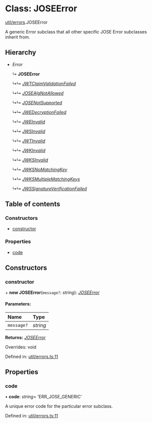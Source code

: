 # Class: JOSEError

[util/errors](../modules/util_errors.md).JOSEError

A generic Error subclass that all other specific
JOSE Error subclasses inherit from.

## Hierarchy

* *Error*

  ↳ **JOSEError**

  ↳↳ [*JWTClaimValidationFailed*](util_errors.jwtclaimvalidationfailed.md)

  ↳↳ [*JOSEAlgNotAllowed*](util_errors.josealgnotallowed.md)

  ↳↳ [*JOSENotSupported*](util_errors.josenotsupported.md)

  ↳↳ [*JWEDecryptionFailed*](util_errors.jwedecryptionfailed.md)

  ↳↳ [*JWEInvalid*](util_errors.jweinvalid.md)

  ↳↳ [*JWSInvalid*](util_errors.jwsinvalid.md)

  ↳↳ [*JWTInvalid*](util_errors.jwtinvalid.md)

  ↳↳ [*JWKInvalid*](util_errors.jwkinvalid.md)

  ↳↳ [*JWKSInvalid*](util_errors.jwksinvalid.md)

  ↳↳ [*JWKSNoMatchingKey*](util_errors.jwksnomatchingkey.md)

  ↳↳ [*JWKSMultipleMatchingKeys*](util_errors.jwksmultiplematchingkeys.md)

  ↳↳ [*JWSSignatureVerificationFailed*](util_errors.jwssignatureverificationfailed.md)

## Table of contents

### Constructors

- [constructor](util_errors.joseerror.md#constructor)

### Properties

- [code](util_errors.joseerror.md#code)

## Constructors

### constructor

\+ **new JOSEError**(`message?`: *string*): [*JOSEError*](util_errors.joseerror.md)

#### Parameters:

Name | Type |
:------ | :------ |
`message?` | *string* |

**Returns:** [*JOSEError*](util_errors.joseerror.md)

Overrides: void

Defined in: [util/errors.ts:11](https://github.com/panva/jose/blob/v3.10.0/src/util/errors.ts#L11)

## Properties

### code

• **code**: *string*= 'ERR\_JOSE\_GENERIC'

A unique error code for the particular error subclass.

Defined in: [util/errors.ts:11](https://github.com/panva/jose/blob/v3.10.0/src/util/errors.ts#L11)
